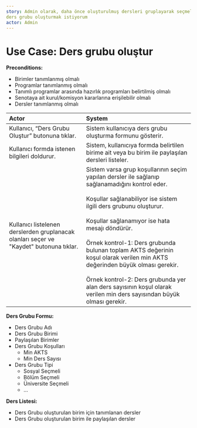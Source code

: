 ```yaml
---
story: Admin olarak, daha önce oluşturulmuş dersleri gruplayarak seçmeli
ders grubu oluşturmak istiyorum
actor: Admin
---
```


Use Case: Ders grubu oluştur
============

**Preconditions:**

- Birimler tanımlanmış olmalı
- Programlar tanımlanmış olmalı
- Tanımlı programlar arasında hazırlık programları belirtilmiş olmalı
- Senotaya ait kurul/komisyon kararlarına erişilebilir olmalı
- Dersler tanımlanmış olmalı

| Actor        | System       |
| :----------- |:-------------|
| Kullanıcı, “Ders Grubu Oluştur” butonuna tıklar.| Sistem kullanıcıya ders grubu oluşturma formunu gösterir.|
| Kullanıcı formda istenen bilgileri doldurur.| Sistem, kullanıcıya formda belirtilen birime ait veya bu birim ile paylaşılan dersleri listeler.|
| Kullanıcı listelenen derslerden gruplanacak olanları seçer ve "Kaydet" butonuna tıklar.| Sistem varsa grup koşullarının seçim yapılan dersler ile sağlanıp sağlanamadığını kontrol eder. <br><br> Koşullar sağlanabiliyor ise sistem ilgili ders grubunu oluşturur.<br><br> Koşullar sağlanamıyor ise hata mesajı döndürür.<br><br> Örnek kontrol-1: Ders grubunda bulunan toplam AKTS değerinin koşul olarak verilen min AKTS değerinden büyük olması gerekir. <br><br> Örnek kontrol-2: Ders grubunda yer alan ders sayısının koşul olarak verilen min ders sayısından büyük olması gerekir.|

**Ders Grubu Formu:**

- Ders Grubu Adı
- Ders Grubu Birimi
- Paylaşılan Birimler
- Ders Grubu Koşulları
  * Min AKTS
  * Min Ders Sayısı
- Ders Grubu Tipi
  * Sosyal Seçmeli
  * Bölüm Seçmeli
  * Üniversite Seçmeli
  * …

**Ders Listesi:**

- Ders Grubu oluşturulan birim için tanımlanan dersler
- Ders Grubu oluşturulan birim ile paylaşılan dersler
